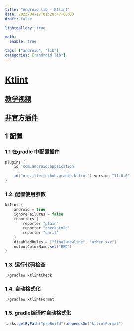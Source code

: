 ```yaml
---
title: "Android lib - Ktlint"
date: 2023-04-17T01:28:47+08:00
draft: false

lightgallery: true

math:
  enable: true

tags: ["android", "lib"]
categories: ["android lib"]
---
```


# [Ktlint](https://github.com/JLLeitschuh/ktlint-gradle)

## [教学视频](https://www.youtube.com/watch?v=hSgPNbEcX98)

## [非官方插件](https://plugins.jetbrains.com/plugin/15057-ktlint-unofficial-)

## 1 配置
### 1.1 在gradle 中配置插件
```groovy
plugins {
    id 'com.android.application'
    ...
    id("org.jlleitschuh.gradle.ktlint") version "11.0.0"
}

```

### 1.2. 配置使用参数
```groovy
ktlint {
    android = true
    ignoreFailures = false
    reporters {
    	reporter "plain"
    	reporter "checkstyle"
    	reporter "sarif"
    }
    disabledRules = ["final-newline", "other_xxx"]
    outputColorName.set("RED")
}

```

### 1.3. 运行代码检查
```shell
./gradlew ktlintCheck  
```

### 1.4. 自动格式化
```shell
./gradlew ktlintFormat  
```	
### 1.5. gradle编译时自动格式化
```groovy
tasks.getByPath("preBuild").dependsOn("ktlintFormat")
```